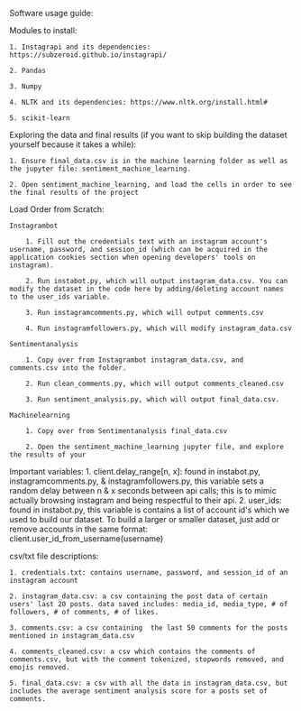 Software usage guide:

Modules to install:

	1. Instagrapi and its dependencies: https://subzeroid.github.io/instagrapi/

	2. Pandas

	3. Numpy

	4. NLTK and its dependencies: https://www.nltk.org/install.html#

	5. scikit-learn

Exploring the data and final results (if you want to skip building the dataset yourself because it takes a while):
	
	1. Ensure final_data.csv is in the machine learning folder as well as the jupyter file: sentiment_machine_learning.

	2. Open sentiment_machine_learning, and load the cells in order to see the final results of the project

Load Order from Scratch:

	Instagrambot

		1. Fill out the credentials text with an instagram account's username, password, and session_id (which can be acquired in the application cookies section when opening developers' tools on instagram).

		2. Run instabot.py, which will output instagram_data.csv. You can modify the dataset in the code here by adding/deleting account names to the user_ids variable.

		3. Run instagramcomments.py, which will output comments.csv

		4. Run instagramfollowers.py, which will modify instagram_data.csv

	Sentimentanalysis

		1. Copy over from Instagrambot instagram_data.csv, and comments.csv into the folder.

		2. Run clean_comments.py, which will output comments_cleaned.csv

		3. Run sentiment_analysis.py, which will output final_data.csv.

	Machinelearning

		1. Copy over from Sentimentanalysis final_data.csv

		2. Open the sentiment_machine_learning jupyter file, and explore the results of your

Important variables:
	1. client.delay_range[n, x]: found in instabot.py, instagramcomments.py, & instagramfollowers.py, this variable sets a random delay between n & x seconds between api calls; this is to mimic actually browsing instagram and being respectful to their api.
	2. user_ids: found in instabot.py, this variable is contains a list of account id's which we used to build our dataset. To build a larger or smaller dataset, just add or remove accounts in the same format: client.user_id_from_username(username) 

csv/txt file descriptions:

	1. credentials.txt: contains username, password, and session_id of an instagram account

	2. instagram_data.csv: a csv containing the post data of certain users' last 20 posts. data saved includes: media_id, media_type, # of followers, # of comments, # of likes.

	3. comments.csv: a csv containing  the last 50 comments for the posts mentioned in instagram_data.csv

	4. comments_cleaned.csv: a csv which contains the comments of comments.csv, but with the comment tokenized, stopwords removed, and emojis removed.

	5. final_data.csv: a csv with all the data in instagram_data.csv, but includes the average sentiment analysis score for a posts set of comments.
